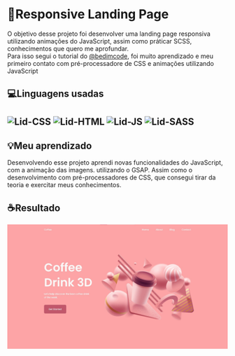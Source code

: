 <div>
    <h1>🍑Responsive Landing Page</h1>
    <p>O objetivo desse projeto foi desenvolver uma landing page responsiva utilizando animações do JavaScript, assim como práticar SCSS, conhecimentos que quero me aprofundar.<br>Para isso segui o tutorial do <a href="https://github.com/bedimcode">@bedimcode</a>, foi muito aprendizado e meu primeiro contato com pré-processadore de CSS e animações utilizando JavaScript</p>
</div>
<div>
    <h2>💻Linguagens usadas<h2>
    <img align="center" alt="Lid-CSS" heigt="30" width="40" src="https://cdn.jsdelivr.net/gh/devicons/devicon/icons/css3/css3-original-wordmark.svg" />
    <img align="center" alt="Lid-HTML" heigt="30" width="40" src="https://cdn.jsdelivr.net/gh/devicons/devicon/icons/html5/html5-original-wordmark.svg" />
    <img align="center" alt="Lid-JS" heigt="30" width="40"src="https://cdn.jsdelivr.net/gh/devicons/devicon/icons/javascript/javascript-original.svg" />
    <img align="center" alt="Lid-SASS" heigt="30" width="40"src="https://cdn.jsdelivr.net/gh/devicons/devicon/icons/sass/sass-original.svg" />
</div>
<div>
    <h2>💡Meu aprendizado</h2>
    <p>Desenvolvendo esse projeto aprendi novas funcionalidades do JavaScript, com a animação das imagens. utilizando o GSAP. Assim como o desenvolvimento com pré-processadores de CSS, que consegui tirar da teoria e exercitar meus conhecimentos.</p>
</div>
<div>
    <h2>☕Resultado</h2>
    <img align="center" alt="ResultadoPC" src="./assets/img/ResultadoLandingPageCoffee3D.jpg">
</div>
